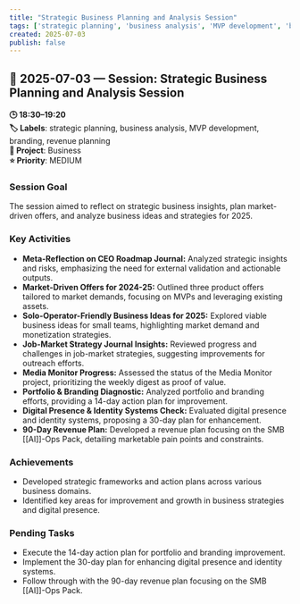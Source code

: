 ```yaml
---
title: "Strategic Business Planning and Analysis Session"
tags: ['strategic planning', 'business analysis', 'MVP development', 'branding', 'revenue planning']
created: 2025-07-03
publish: false
---
```


## 📅 2025-07-03 — Session: Strategic Business Planning and Analysis Session

**🕒 18:30–19:20**  
**🏷️ Labels**: strategic planning, business analysis, MVP development, branding, revenue planning  
**📂 Project**: Business  
**⭐ Priority**: MEDIUM  


### Session Goal
The session aimed to reflect on strategic business insights, plan market-driven offers, and analyze business ideas and strategies for 2025.

### Key Activities
- **Meta-Reflection on CEO Roadmap Journal:** Analyzed strategic insights and risks, emphasizing the need for external validation and actionable outputs.
- **Market-Driven Offers for 2024-25:** Outlined three product offers tailored to market demands, focusing on MVPs and leveraging existing assets.
- **Solo-Operator-Friendly Business Ideas for 2025:** Explored viable business ideas for small teams, highlighting market demand and monetization strategies.
- **Job-Market Strategy Journal Insights:** Reviewed progress and challenges in job-market strategies, suggesting improvements for outreach efforts.
- **Media Monitor Progress:** Assessed the status of the Media Monitor project, prioritizing the weekly digest as proof of value.
- **Portfolio & Branding Diagnostic:** Analyzed portfolio and branding efforts, providing a 14-day action plan for improvement.
- **Digital Presence & Identity Systems Check:** Evaluated digital presence and identity systems, proposing a 30-day plan for enhancement.
- **90-Day Revenue Plan:** Developed a revenue plan focusing on the SMB [[AI]]-Ops Pack, detailing marketable pain points and constraints.

### Achievements
- Developed strategic frameworks and action plans across various business domains.
- Identified key areas for improvement and growth in business strategies and digital presence.

### Pending Tasks
- Execute the 14-day action plan for portfolio and branding improvement.
- Implement the 30-day plan for enhancing digital presence and identity systems.
- Follow through with the 90-day revenue plan focusing on the SMB [[AI]]-Ops Pack.
